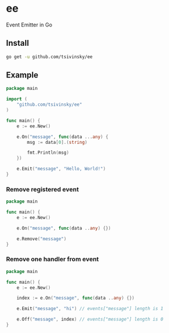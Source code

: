 # ee

Event Emitter in Go

## Install

```bash
go get -u github.com/tsivinsky/ee
```

## Example

```go
package main

import (
    "github.com/tsivinsky/ee"
)

func main() {
    e := ee.New()

	e.On("message", func(data ...any) {
		msg := data[0].(string)

        fmt.Println(msg)
	})

    e.Emit("message", "Hello, World!")
}
```

### Remove registered event

```go
package main

func main() {
    e := ee.New()

    e.On("message", func(data ..any) {})

    e.Remove("message")
}
```

### Remove one handler from event

```go
package main

func main() {
    e := ee.New()

    index := e.On("message", func(data ..any) {})

    e.Emit("message", "hi") // events["message"] length is 1

    e.Off("message", index) // events["message"] length is 0
}
```

